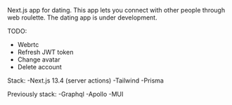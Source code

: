 Next.js app for dating. 
This app lets you connect with other people through web roulette. 
The dating app is under development.

TODO:
- Webrtc
- Refresh JWT token
- Change avatar
- Delete account

Stack:
-Next.js 13.4 (server actions)
-Tailwind
-Prisma


Previously stack:
-Graphql
-Apollo
-MUI
